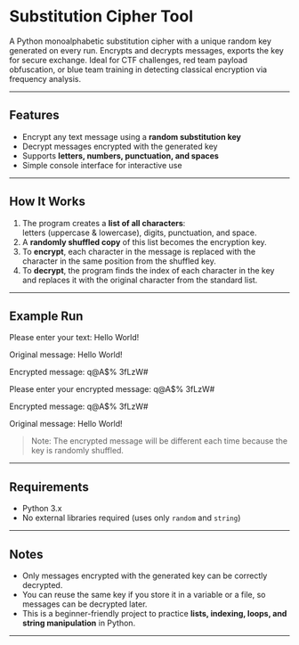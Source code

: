 # Substitution Cipher Tool

A Python monoalphabetic substitution cipher with a unique random key generated on every run. Encrypts and decrypts messages, exports the key for secure exchange. Ideal for CTF challenges, red team payload obfuscation, or blue team training in detecting classical encryption via frequency analysis.

---

## Features

- Encrypt any text message using a **random substitution key**  
- Decrypt messages encrypted with the generated key  
- Supports **letters, numbers, punctuation, and spaces**  
- Simple console interface for interactive use  

---

## How It Works

1. The program creates a **list of all characters**:  
   letters (uppercase & lowercase), digits, punctuation, and space.  
2. A **randomly shuffled copy** of this list becomes the encryption key.  
3. To **encrypt**, each character in the message is replaced with the character in the same position from the shuffled key.  
4. To **decrypt**, the program finds the index of each character in the key and replaces it with the original character from the standard list.  

---

## Example Run

Please enter your text: Hello World!

Original message: Hello World!

Encrypted message: q@A$% 3fLzW#


Please enter your encrypted message: q@A$% 3fLzW#

Encrypted message: q@A$% 3fLzW#

Original message: Hello World!

> Note: The encrypted message will be different each time because the key is randomly shuffled.

---

## Requirements

- Python 3.x  
- No external libraries required (uses only `random` and `string`)  

---

## Notes

- Only messages encrypted with the generated key can be correctly decrypted.  
- You can reuse the same key if you store it in a variable or a file, so messages can be decrypted later.  
- This is a beginner-friendly project to practice **lists, indexing, loops, and string manipulation** in Python.  

---

